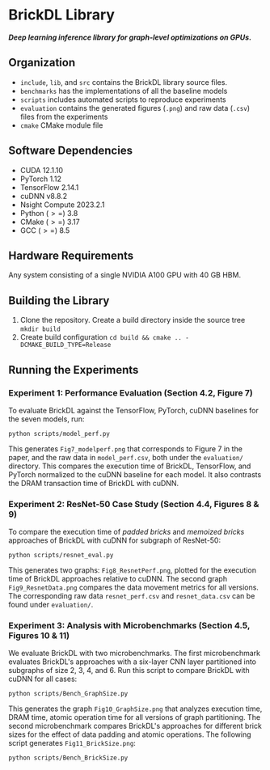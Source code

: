 # BrickDL Library
***Deep learning inference library for graph-level optimizations on GPUs.***

## Organization

* `include`, `lib`, and `src` contains the BrickDL library source files.
* `benchmarks` has the implementations of all the baseline models
* `scripts` includes automated scripts to reproduce experiments 
* `evaluation` contains the generated figures (`.png`) and raw data (`.csv`) files from the experiments
* `cmake` CMake module file



## Software Dependencies

* CUDA 12.1.10
* PyTorch 1.12
* TensorFlow 2.14.1
* cuDNN v8.8.2
* Nsight Compute 2023.2.1
* Python ($>=$) 3.8
* CMake ($>=$) 3.17
* GCC ($>=$) 8.5

## Hardware Requirements
Any system consisting of a single NVIDIA A100 GPU with 40 GB HBM.

## Building the Library

1. Clone the repository. Create a build directory inside the source tree `mkdir build`
2. Create build configuration `cd build && cmake .. -DCMAKE_BUILD_TYPE=Release`



## Running the Experiments

### Experiment 1: Performance Evaluation (Section 4.2, Figure 7)
To evaluate BrickDL against the TensorFlow, PyTorch, cuDNN baselines for the seven models, run:
```
python scripts/model_perf.py
```
This generates `Fig7_modelperf.png` that corresponds to Figure 7 in the paper, and the raw data in `model_perf.csv`, both under the `evaluation/` directory.
This compares the execution time of BrickDL, TensorFlow, and PyTorch normalized to the cuDNN baseline for each model. It also contrasts the DRAM transaction time of BrickDL with cuDNN.

### Experiment 2: ResNet-50 Case Study (Section 4.4, Figures 8 & 9)
To compare the execution time of *padded bricks* and *memoized bricks* approaches of BrickDL with cuDNN for subgraph of ResNet-50: 
```
python scripts/resnet_eval.py
```
This generates two graphs: `Fig8_ResnetPerf.png`, plotted for the execution time of BrickDL approaches relative to cuDNN.
The second graph `Fig9_ResnetData.png` compares the data movement metrics for all versions.
The corresponding raw data `resnet_perf.csv` and `resnet_data.csv` can be found under `evaluation/`.

### Experiment 3: Analysis with Microbenchmarks (Section 4.5, Figures 10 & 11)
We evaluate BrickDL with two microbenchmarks.
The first microbenchmark evaluates BrickDL's approaches with a six-layer CNN layer partitioned into subgraphs of size 2, 3, 4, and 6. Run this script to compare BrickDL with cuDNN for all cases:
```
python scripts/Bench_GraphSize.py
```
This generates the graph `Fig10_GraphSize.png` that analyzes execution time, DRAM time, atomic operation time for all versions of graph partitioning.
The second microbenchmark compares BrickDL's approaches for different brick sizes for the effect of data padding and atomic operations. The following script generates `Fig11_BrickSize.png`:
```
python scripts/Bench_BrickSize.py
```










